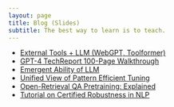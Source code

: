 ```yaml
---
layout: page
title: Blog (Slides)
subtitle: The best way to learn is to teach.
---
```


<ul>
<li><a href="https://uchicagoedu-my.sharepoint.com/:p:/g/personal/chenghao_uchicago_edu/EdCKjRwXJvtLlqNW9c8gBOUB8yTbqol0tfwQs5_xVMsXJQ?e=ADypk2">External Tools + LLM (WebGPT, Toolformer)</a> </li>
 <li>      <a href="https://uchicagoedu-my.sharepoint.com/:p:/g/personal/chenghao_uchicago_edu/EdsieWa_DnZMs95ruK7LeZUBA7pO7Ca7jlzDWa2Uk1P4JA?e=4Gg1oF">GPT-4 TechReport 100-Page Walkthrough</a> </li>
  <li>      <a href="https://docs.google.com/presentation/d/1eHWRBEmAYVW_y5PMavhmuY6pS0LtvSFY/edit?usp=share_link&ouid=111912319459945992784&rtpof=true&sd=true">Emergent Ability of LLM</a> </li>
   <li>     <a href="https://docs.google.com/presentation/d/1ujdbaLNRAN7YcdUsYisR837Op0Tu9e27/edit?usp=share_link&ouid=111912319459945992784&rtpof=true&sd=true">Unified View of Pattern Efficient Tuning</a> </li>
   <li>     <a href="https://drive.google.com/file/d/1RpGkUbsBSgIeVLy6IOqq2e3XL39Zoon-/view?usp=share_link">Open-Retrieval QA Pretraining: Explained</a> </li>
    <li>    <a href="https://drive.google.com/file/d/1Er7gXmnsNmzyA95mxWaPpjuGe5VEpbFv/view?usp=share_link">Tutorial on Certified Robustness in NLP</a> </li>
</ul>